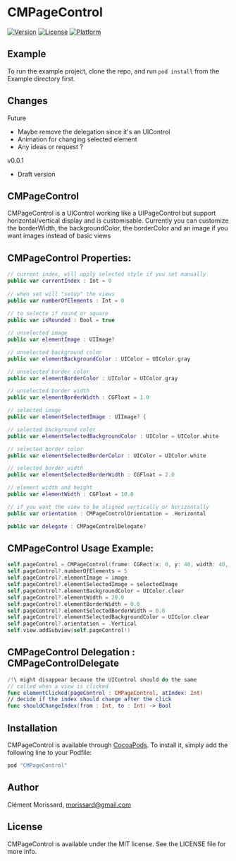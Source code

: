 # CMPageControl

[![Version](https://img.shields.io/cocoapods/v/CMPageControl.svg?style=flat)](http://cocoapods.org/pods/CMPageControl)
[![License](https://img.shields.io/cocoapods/l/CMPageControl.svg?style=flat)](http://cocoapods.org/pods/CMPageControl)
[![Platform](https://img.shields.io/cocoapods/p/CMPageControl.svg?style=flat)](http://cocoapods.org/pods/CMPageControl)

## Example

To run the example project, clone the repo, and run `pod install` from the Example directory first.

## Changes

Future
- Maybe remove the delegation since it's an UIControl
- Animation for changing selected element
- Any ideas or request ?

v0.0.1
- Draft version

## CMPageControl
CMPageControl is a UIControl working like a UIPageControl but support horizontal/vertical display and is customisable.
Currently you can customize the borderWidth, the backgroundColor, the borderColor and an image if you want images instead of basic views

## CMPageControl Properties:
```swift
// current index, will apply selected style if you set manually
public var currentIndex : Int = 0
 
// when set will "setup" the views
public var numberOfElements : Int = 0
  
// to selecte if round or square
public var isRounded : Bool = true

// unselected image
public var elementImage : UIImage?

// unselected background color
public var elementBackgroundColor : UIColor = UIColor.gray

// unselected border color
public var elementBorderColor : UIColor = UIColor.gray

// unselected border width
public var elementBorderWidth : CGFloat = 1.0

// selected image
public var elementSelectedImage : UIImage? {

// selected background color
public var elementSelectedBackgroundColor : UIColor = UIColor.white

// selected border color
public var elementSelectedBorderColor : UIColor = UIColor.white

// selected border width
public var elementSelectedBorderWidth : CGFloat = 2.0

// element width and height
public var elementWidth : CGFloat = 10.0

// if you want the view to be aligned vertically or horizontally
public var orientation : CMPageControlOrientation = .Horizontal

public var delegate : CMPageControlDelegate?
```

## CMPageControl Usage Example:
```swift
self.pageControl = CMPageControl(frame: CGRect(x: 0, y: 40, width: 40, height: 200))
self.pageControl?.numberOfElements = 5
self.pageControl?.elementImage = image
self.pageControl?.elementSelectedImage = selectedImage
self.pageControl?.elementBackgroundColor = UIColor.clear
self.pageControl?.elementWidth = 20.0
self.pageControl?.elementBorderWidth = 0.0
self.pageControl?.elementSelectedBorderWidth = 0.0
self.pageControl?.elementSelectedBackgroundColor = UIColor.clear
self.pageControl?.orientation = .Vertical
self.view.addSubview(self.pageControl!)
```

## CMPageControl Delegation : CMPageControlDelegate
```swift
/!\ might disappear because the UIControl should do the same
// called when a view is clicked
func elementClicked(pageControl : CMPageControl, atIndex: Int)
// decide if the index should change after the click
func shouldChangeIndex(from : Int, to : Int) -> Bool
```

## Installation

CMPageControl is available through [CocoaPods](http://cocoapods.org). To install
it, simply add the following line to your Podfile:

```ruby
pod "CMPageControl"
```

## Author

Clément Morissard, morissard@gmail.com

## License

CMPageControl is available under the MIT license. See the LICENSE file for more info.
